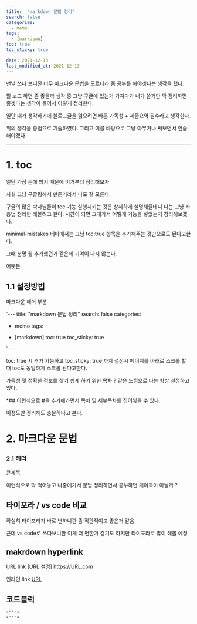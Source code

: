 ```yaml
---
title:  "markdown 문법 정리"
search: false
categories: 
  - memo
tags:
  - [markdown]
toc: true
toc_sticky: true

date: 2021-12-13
last_modified_at: 2021-12-13
---
```




맨날 쓰다 보니깐 너무 마크다운 문법을 모르더라 좀 공부를 해야겟다는 생각을 했다.   

뭘 보고 하면 좀 좋을까 생각 중 그냥 구글에 있는거 가져다가 내가 쓸거만 딱 정리하면 좋겟다는 생각이 들어서 이렇게 정리한다. 

일단 내가 생각하기에 블로그글을 읽으려면 빠른 가독성 + 세줄요약 필수라고 생각한다. 

위의 생각을 중점으로 기술하였다. 
그리고 이를 바탕으로 그냥 아무거나 써보면서 연습해야겠다.

---

# 1. toc

일단 가장 눈에 띄기 때문에 이거부터 정리해보자 

사실 그냥 구글링해서 만든거라서 나도 잘 모른다.

구글의 많은 박사님들이 toc 기능 실행시키는 것은 상세하게 설명해줄테니 나는 그냥 사용법 정리만 해볼려고 한다. 
시간이 되면 그때가서 어떻게 기능을 넣었는지 정리해보겠다. 

minimal-mistakes 테마에서는 그냥 toc:true 항목을 추가해주는 것만으로도 된다고한다. 

그때 분명 뭘 추가했던거 같은데 기억이 나지 않는다. 

어쨋든 
## 1.1 설정방법

마크다운 헤더 부분

`---
title:  "markdown 문법 정리"
search: false
categories: 

  - memo
  tags:

  - [markdown]
  toc: true
  toc_sticky: true

  `---

toc: true 시 추가 가능하고 
toc_sticky: true 까지 설정시 페이지를 아래로 스크롤 할 때 toc도 동일하게 스크롤 된다고한다.

가독성 및 정확한 정보를 찾기 쉽게 하기 위한 목차 ? 같은 느낌으로 나는 항상 설정하고 있다. 

*## 이런식으로 #을 추가해가면서 목차 및 세부목차를 집어넣을 수 있다.

이정도만 정리해도 충분하다고 본다. 

# 2. 마크다운 문법

### 2.1 헤더

큰제목 

이런식으로 막 적어놓고 나중에가서 문법 정리하면서 공부하면 개이득이 아닐까 ? 



## 타이포라 / vs code 비교 

확실히 타이포라가 바로 변하니깐 좀 직관적이고 좋은거 같음.

근데 vs code로 쓰다보니깐 이게 더 편한거 같기도 하지만 타이포라로 많이 해볼 예정

## makrdown hyperlink

URL link
[URL 설명]  <https://URL.com>

인라인 link
[URL](http://URL.com/)

## 코드블럭
```
"```"
"```"
```


